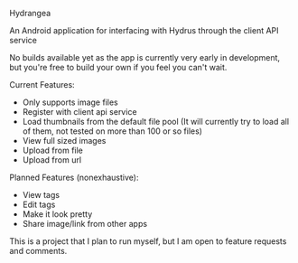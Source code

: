 Hydrangea

An Android application for interfacing with Hydrus through the client API service

No builds available yet as the app is currently very early in development, but you're free to build your own if you feel you can't wait. 

Current Features:
- Only supports image files
- Register with client api service
- Load thumbnails from the default file pool (It will currently try to load all of them, not tested on more than 100 or so files) 
- View full sized images
- Upload from file
- Upload from url

Planned Features (nonexhaustive):
- View tags
- Edit tags
- Make it look pretty
- Share image/link from other apps

This is a project that I plan to run myself, but I am open to feature requests and comments.
